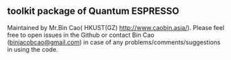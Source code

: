
## toolkit package of Quantum ESPRESSO

Maintained by Mr.Bin Cao( HKUST(GZ) http://www.caobin.asia/).
Please feel free to open issues in the Github or contact Bin Cao
(binjacobcao@gmail.com) in case of any problems/comments/suggestions in using the code. 

